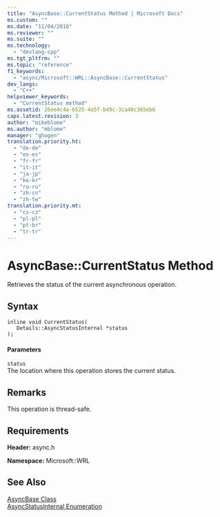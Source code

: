 ```yaml
---
title: "AsyncBase::CurrentStatus Method | Microsoft Docs"
ms.custom: ""
ms.date: "11/04/2016"
ms.reviewer: ""
ms.suite: ""
ms.technology: 
  - "devlang-cpp"
ms.tgt_pltfrm: ""
ms.topic: "reference"
f1_keywords: 
  - "async/Microsoft::WRL::AsyncBase::CurrentStatus"
dev_langs: 
  - "C++"
helpviewer_keywords: 
  - "CurrentStatus method"
ms.assetid: 26ee4c4a-6525-4a5f-b49c-3ca40c365eb6
caps.latest.revision: 3
author: "mikeblome"
ms.author: "mblome"
manager: "ghogen"
translation.priority.ht: 
  - "de-de"
  - "es-es"
  - "fr-fr"
  - "it-it"
  - "ja-jp"
  - "ko-kr"
  - "ru-ru"
  - "zh-cn"
  - "zh-tw"
translation.priority.mt: 
  - "cs-cz"
  - "pl-pl"
  - "pt-br"
  - "tr-tr"
---
```

# AsyncBase::CurrentStatus Method
Retrieves the status of the current asynchronous operation.  
  
## Syntax  
  
```  
inline void CurrentStatus(  
   Details::AsyncStatusInternal *status  
);  
```  
  
#### Parameters  
 `status`  
 The location where this operation stores the current status.  
  
## Remarks  
 This operation is thread-safe.  
  
## Requirements  
 **Header:** async.h  
  
 **Namespace:** Microsoft::WRL  
  
## See Also  
 [AsyncBase Class](../windows/asyncbase-class.md)   
 [AsyncStatusInternal Enumeration](../windows/asyncstatusinternal-enumeration.md)